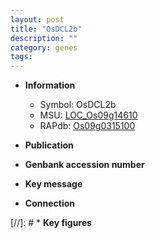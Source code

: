 ```yaml
---
layout: post
title: "OsDCL2b"
description: ""
category: genes
tags: 
---
```


* **Information**  
    + Symbol: OsDCL2b  
    + MSU: [LOC_Os09g14610](http://rice.uga.edu/cgi-bin/ORF_infopage.cgi?orf=LOC_Os09g14610)  
    + RAPdb: [Os09g0315100](http://rapdb.dna.affrc.go.jp/viewer/gbrowse_details/irgsp1?name=Os09g0315100)  

* **Publication**  

* **Genbank accession number**  

* **Key message**  

* **Connection**  

[//]: # * **Key figures**  


